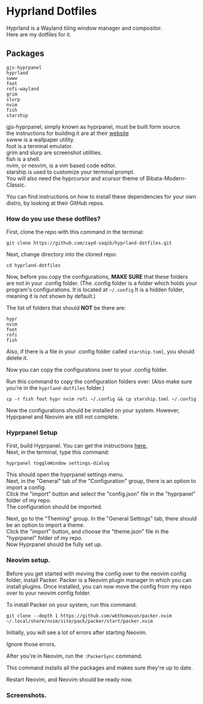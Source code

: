 # Hyprland Dotfiles
Hyprland is a Wayland tiling window manager and compositor.\
Here are my dotfiles for it.
## Packages
```
gjs-hyprpanel
hyprland
swww
foot
rofi-wayland
grim
slurp
nvim
fish
starship
```
gjs-hyprpanel, simply known as hyprpanel, must be built form source.\
the instructions for building it are at their [website](https://hyprpanel.com/getting_started/installation.html)\
swww is a wallpaper utility.\
foot is a terminal emulator.\
grim and slurp are screenshot utilities.\
fish is a shell.\
nvim, or neovim, is a vim based code editor.\
starship is used to customize your terminal prompt.\
You will also need the hyprcursor and xcursor theme of Bibata-Modern-Classic.




You can find instructions on how to install these dependencies for your own distro, by looking at their GitHub repos.

### How do you use these dotfiles?
First, clone the repo with this command in the terminal:

```
git clone https://github.com/zayd-saqib/hyprland-dotfiles.git
```

Next, change directory into the cloned repo:

```
cd hyprland-dotfiles
```

Now, before you copy the configurations, **MAKE SURE** that these folders are not in your .config folder. (The .config folder is a folder which holds your program's configurations. It is located at `~/.config` It is a hidden folder, meaning it is not shown by default.)

The list of folders that should **NOT** be there are:

```
hypr
nvim
foot
rofi
fish
```

Also, if there is a file in your .config folder called `starship.toml`, you should delete it.

Now you can copy the configurations over to your .config folder.

Run this command to copy the configuration folders over: (Also make sure you're in the `hyprland-dotfiles` folder.)

```
cp -r fish foot hypr nvim rofi ~/.config && cp starship.toml ~/.config
```

Now the configurations should be installed on your system. However, Hyprpanel and Neovim are still not complete.

### Hyprpanel Setup
First, build Hyprpanel. You can get the instructions [here.](https://hyprpanel.com/getting_started/installation.html)\
Next, in the terminal, type this command:
```
hyprpanel toggleWindow settings-dialog
```
This should open the hyprpanel settings menu.\
Next, in the "General" tab of the "Configuration" group, there is an option to import a config.\
Click the "import" button and select the "config.json" file in the "hyprpanel" folder of my repo.\
The configuration should be imported.




Next, go to the "Theming" group. In the "General Settings" tab, there should be an option to import a theme.\
Click the "import" button, and choose the "theme.json" file in the "hyprpanel" folder of my repo.\
Now Hyprpanel should be fully set up.

### Neovim setup.
Before you get started with moving the config over to the neovim config folder, install Packer. Packer is a Neovim plugin manager in which you can install plugins. Once installed, you can now move the config from my repo over to your neovim config folder.

To install Packer on your system, run this command:

```
git clone --depth 1 https://github.com/wbthomason/packer.nvim ~/.local/share/nvim/site/pack/packer/start/packer.nvim
```

Initially, you will see a lot of errors after starting Neovim.

Ignore those errors.

After you're in Neovim, run the `:PackerSync` command.

This command installs all the packages and makes sure they're up to date.

Restart Neovim, and Neovim should be ready now.

### Screenshots.

